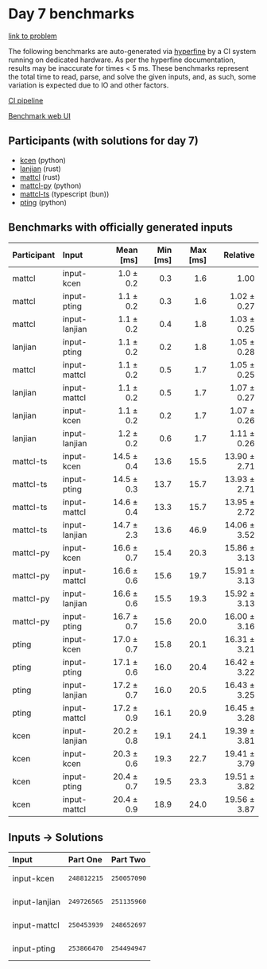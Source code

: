 # Day 7 benchmarks

[link to problem](https://adventofcode.com/2023/day/7)

The following benchmarks are auto-generated via
[hyperfine](https://github.com/sharkdp/hyperfine) by a CI system running on
dedicated hardware. As per the hyperfine documentation, results may be
inaccurate for times < 5 ms. These benchmarks represent the total time to read,
parse, and solve the given inputs, and, as such, some variation is expected due
to IO and other factors.

[CI pipeline](http://ci.papercode.net:8080/teams/main/pipelines/aoc2023)

[Benchmark web UI](https://aoc.ancalagon.black)


## Participants (with solutions for day 7)

- [kcen](https://github.com/kcen/aoc2023) (python)
- [lanjian](https://github.com/lanjian/aoc-2023) (rust)
- [mattcl](https://github.com/mattcl/aoc2023) (rust)
- [mattcl-py](https://github.com/mattcl/aoc2023-py) (python)
- [mattcl-ts](https://github.com/mattcl/aoc2023-js) (typescript (bun))
- [pting](https://github.com/pting/aoc2023) (python)


## Benchmarks with officially generated inputs

| Participant | Input | Mean [ms] | Min [ms] | Max [ms] | Relative |
|:---|:---|---:|---:|---:|---:|
| mattcl | input-kcen | 1.0 ± 0.2 | 0.3 | 1.6 | 1.00 |
| mattcl | input-pting | 1.1 ± 0.2 | 0.3 | 1.6 | 1.02 ± 0.27 |
| mattcl | input-lanjian | 1.1 ± 0.2 | 0.4 | 1.8 | 1.03 ± 0.25 |
| lanjian | input-pting | 1.1 ± 0.2 | 0.2 | 1.8 | 1.05 ± 0.28 |
| mattcl | input-mattcl | 1.1 ± 0.2 | 0.5 | 1.7 | 1.05 ± 0.25 |
| lanjian | input-mattcl | 1.1 ± 0.2 | 0.5 | 1.7 | 1.07 ± 0.27 |
| lanjian | input-kcen | 1.1 ± 0.2 | 0.2 | 1.7 | 1.07 ± 0.26 |
| lanjian | input-lanjian | 1.2 ± 0.2 | 0.6 | 1.7 | 1.11 ± 0.26 |
| mattcl-ts | input-kcen | 14.5 ± 0.4 | 13.6 | 15.5 | 13.90 ± 2.71 |
| mattcl-ts | input-pting | 14.5 ± 0.3 | 13.7 | 15.7 | 13.93 ± 2.71 |
| mattcl-ts | input-mattcl | 14.6 ± 0.4 | 13.3 | 15.7 | 13.95 ± 2.72 |
| mattcl-ts | input-lanjian | 14.7 ± 2.3 | 13.6 | 46.9 | 14.06 ± 3.52 |
| mattcl-py | input-kcen | 16.6 ± 0.7 | 15.4 | 20.3 | 15.86 ± 3.13 |
| mattcl-py | input-mattcl | 16.6 ± 0.6 | 15.6 | 19.7 | 15.91 ± 3.13 |
| mattcl-py | input-lanjian | 16.6 ± 0.6 | 15.5 | 19.3 | 15.92 ± 3.13 |
| mattcl-py | input-pting | 16.7 ± 0.7 | 15.6 | 20.0 | 16.00 ± 3.16 |
| pting | input-kcen | 17.0 ± 0.7 | 15.8 | 20.1 | 16.31 ± 3.21 |
| pting | input-pting | 17.1 ± 0.6 | 16.0 | 20.4 | 16.42 ± 3.22 |
| pting | input-lanjian | 17.2 ± 0.7 | 16.0 | 20.5 | 16.43 ± 3.25 |
| pting | input-mattcl | 17.2 ± 0.9 | 16.1 | 20.9 | 16.45 ± 3.28 |
| kcen | input-lanjian | 20.2 ± 0.8 | 19.1 | 24.1 | 19.39 ± 3.81 |
| kcen | input-kcen | 20.3 ± 0.6 | 19.3 | 22.7 | 19.41 ± 3.79 |
| kcen | input-pting | 20.4 ± 0.7 | 19.5 | 23.3 | 19.51 ± 3.82 |
| kcen | input-mattcl | 20.4 ± 0.9 | 18.9 | 24.0 | 19.56 ± 3.87 |


## Inputs -> Solutions

| Input | Part One | Part Two |
|:---|:---|:---|
|input-kcen|<pre>248812215</pre>|<pre>250057090</pre>|
|input-lanjian|<pre>249726565</pre>|<pre>251135960</pre>|
|input-mattcl|<pre>250453939</pre>|<pre>248652697</pre>|
|input-pting|<pre>253866470</pre>|<pre>254494947</pre>|